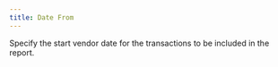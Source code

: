 ```yaml
---
title: Date From
---
```



Specify the start vendor date for the transactions to be included in the report.
